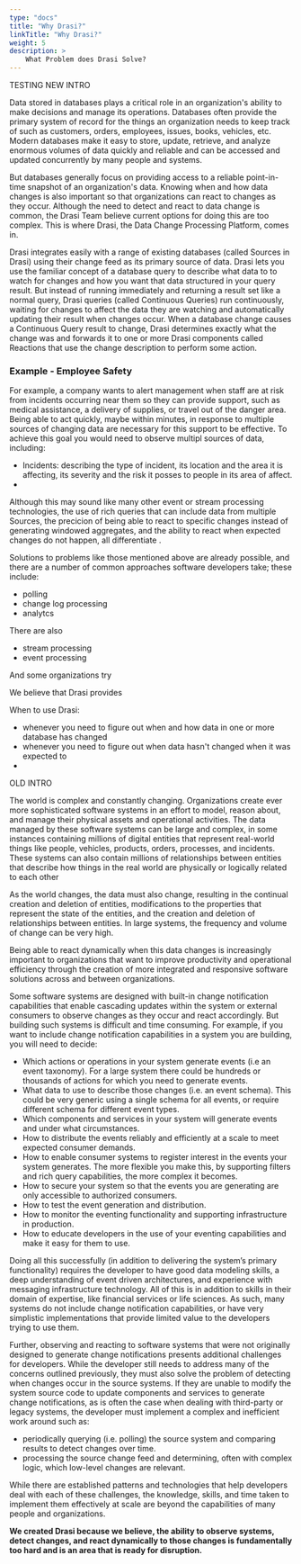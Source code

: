```yaml
---
type: "docs"
title: "Why Drasi?"
linkTitle: "Why Drasi?"
weight: 5
description: >
    What Problem does Drasi Solve?
---
```


TESTING NEW INTRO

Data stored in databases plays a critical role in an organization's ability to make decisions and manage its operations. Databases often provide the primary system of record for the things an organization needs to keep track of such as customers, orders, employees, issues, books, vehicles, etc. Modern databases make it easy to store, update, retrieve, and analyze enormous volumes of data quickly and reliable and can be accessed and updated concurrently by many people and systems. 

But databases generally focus on providing access to a reliable point-in-time snapshot of an organization's data. Knowing when and how data changes is also important so that organizations can react to changes as they occur. Although the need to detect and react to data change is common, the Drasi Team believe current options for doing this are too complex. This is where Drasi, the Data Change Processing Platform, comes in.

Drasi integrates easily with a range of existing databases (called Sources in Drasi) using their change feed as its primary source of data. Drasi lets you use the familiar concept of a database query to describe what data to to watch for changes and how you want that data structured in your query result. But instead of running immediately and returning a result set like a normal query, Drasi queries (called Continuous Queries) run continuously, waiting for changes to affect the data they are watching and automatically updating their result when changes occur. When a database change causes a Continuous Query result to change, Drasi determines exactly what the change was and forwards it to one or more Drasi components called Reactions that use the change description to perform some action.

### Example - Employee Safety
For example, a company wants to alert management when staff are at risk from incidents occurring near them so they can provide support, such as medical assistance, a delivery of supplies, or travel out of the danger area. Being able to act quickly, maybe within minutes, in response to multiple sources of changing data are necessary for this support to be effective. To achieve this goal you would need to observe multipl sources of data, including:
  - Incidents: describing the type of incident, its location and the area it is affecting, its severity and the risk it posses to people in its area of affect.
 -  


Although this may sound like many other event or stream processing technologies, the use of rich queries that can include data from multiple Sources, the precicion of being able to react to specific changes instead of generating windowed aggregates, and the ability to react when expected changes do not happen, all differentiate .



Solutions to problems like those mentioned above are already possible, and there are a number of common approaches software developers take; these include:
- polling
- change log processing
- analytcs

There are also
- stream processing
- event processing

And some organizations try


We believe that Drasi provides 


When to use Drasi:
- whenever you need to figure out when and how data in one or more database has changed
- whenever you need to figure out when data hasn't changed when it was expected to
- 

OLD INTRO

The world is complex and constantly changing. Organizations create ever more sophisticated software systems in an effort to model, reason about, and manage their physical assets and operational activities. The data managed by these software systems can be large and complex, in some instances containing millions of digital entities that represent real-world things like people, vehicles, products, orders, processes, and incidents. These systems can also contain millions of relationships between entities that describe how things in the real world are physically or logically related to each other

As the world changes, the data must also change, resulting in the continual creation and deletion of entities, modifications to the properties that represent the state of the entities, and the creation and deletion of relationships between entities. In large systems, the frequency and volume of change can be very high. 

Being able to react dynamically when this data changes is increasingly important to organizations that want to improve productivity and operational efficiency through the creation of more integrated and responsive software solutions across and between organizations.


Some software systems are designed with built-in change notification capabilities that enable cascading updates within the system or external consumers to observe changes as they occur and react accordingly. But building such systems is difficult and time consuming. For example, if you want to include change notification capabilities in a system you are building, you will need to decide:
- Which actions or operations in your system generate events (i.e an event taxonomy). For a large system there could be hundreds or thousands of actions for which you need to generate events.
- What data to use to describe those changes (i.e. an event schema). This could be very generic using a single schema for all events, or require different schema for different event types.
- Which components and services in your system will generate events and under what circumstances.
- How to distribute the events reliably and efficiently at a scale to meet expected consumer demands.
- How to enable consumer systems to register interest in the events your system generates. The more flexible you make this, by supporting filters and rich query capabilities, the more complex it becomes.
- How to secure your system so that the events you are generating are only accessible to authorized consumers.
- How to test the event generation and distribution.
- How to monitor the eventing functionality and supporting infrastructure in production.
- How to educate developers in the use of your eventing capabilities and make it easy for them to use.

Doing all this successfully (in addition to delivering the system’s primary functionality) requires the developer to have good data modeling skills, a deep understanding of event driven architectures, and experience with messaging infrastructure technology. All of this is in addition to skills in their domain of expertise, like financial services or life sciences. As such, many systems do not include change notification capabilities, or have very simplistic implementations that provide limited value to the developers trying to use them.

Further, observing and reacting to software systems that were not originally designed to generate change notifications presents additional challenges for developers. While the developer still needs to address many of the concerns outlined previously, they must also solve the problem of detecting when changes occur in the source systems. If they are unable to modify the system source code to update components and services to generate change notifications, as is often the case when dealing with third-party or legacy systems, the developer must implement a complex and inefficient work around such as:
- periodically querying (i.e. polling) the source system and comparing results to detect changes over time.
- processing the source change feed and determining, often with complex logic, which low-level changes are relevant.

While there are established patterns and technologies that help developers deal with each of these challenges, the knowledge, skills, and time taken to implement them effectively at scale are beyond the capabilities of many people and organizations. 

**We created Drasi because we believe, the ability to observe systems, detect changes, and react dynamically to those changes is fundamentally too hard and is an area that is ready for disruption.**

